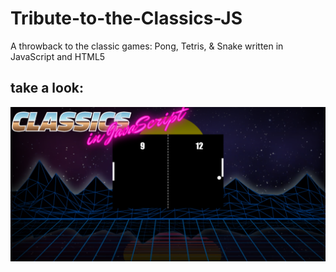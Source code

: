 # Tribute-to-the-Classics-JS
A throwback to the classic games: Pong, Tetris, &amp; Snake written in JavaScript and HTML5

## take a look:
![tributeToTheClassics.PNG](tributeToTheClassics.PNG)
